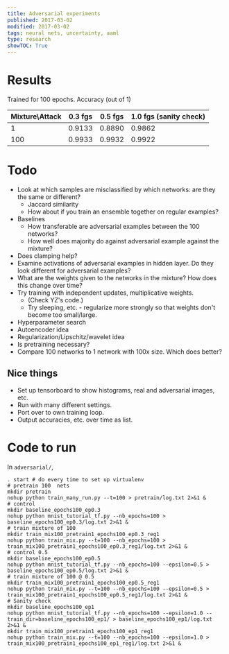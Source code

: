 ```yaml
---
title: Adversarial experiments
published: 2017-03-02
modified: 2017-03-02
tags: neural nets, uncertainty, aaml
type: research
showTOC: True
---
```


# Results

Trained for 100 epochs. Accuracy (out of 1)

| Mixture\\Attack | 0.3 fgs | 0.5 fgs | 1.0 fgs (sanity check) | 
| --- | --- | --- | --- |
| 1 | 0.9133 | 0.8890 | 0.9862 |
| 100 | 0.9933 | 0.9932 | 0.9922 |

# Todo

* Look at which samples are misclassified by which networks: are they the same or different?
    * Jaccard similarity
	* How about if you train an ensemble together on regular examples?
* Baselines
	* How transferable are adversarial examples between the 100 networks?
	* How well does majority do against adversarial example against the mixture?
* Does clamping help?
* Examine activations of adversarial examples in hidden layer. Do they look different for adversarial examples?
* What are the weights given to the networks in the mixture? How does this change over time?
* Try training with independent updates, multiplicative weights.
	* (Check YZ's code.)
	* Try sleeping, etc. - regularize more strongly so that weights don't become too small/large.
* Hyperparameter search
* Autoencoder idea
* Regularization/Lipschitz/wavelet idea
* Is pretraining necessary?
* Compare 100 networks to 1 network with 100x size. Which does better?

## Nice things

* Set up tensorboard to show histograms, real and adversarial images, etc.
* Run with many different settings.
* Port over to own training loop.
* Output accuracies, etc. over time as list.

# Code to run

In `adversarial/`,
```
. start # do every time to set up virtualenv
# pretrain 100  nets
mkdir pretrain
nohup python train_many_run.py --t=100 > pretrain/log.txt 2>&1 &
# control
mkdir baseline_epochs100_ep0.3 
nohup python mnist_tutorial_tf.py --nb_epochs=100 > baseline_epochs100_ep0.3/log.txt 2>&1 &
# train mixture of 100
mkdir train_mix100_pretrain1_epochs100_ep0.3_reg1
nohup python train_mix.py --t=100 --nb_epochs=100 > train_mix100_pretrain1_epochs100_ep0.3_reg1/log.txt 2>&1 &
# control 0.5
mkdir baseline_epochs100_ep0.5
nohup python mnist_tutorial_tf.py --nb_epochs=100 --epsilon=0.5 > baseline_epochs100_ep0.5/log.txt 2>&1 &
# train mixture of 100 @ 0.5
mkdir train_mix100_pretrain1_epochs100_ep0.5_reg1
nohup python train_mix.py --t=100 --nb_epochs=100 --epsilon=0.5 > train_mix100_pretrain1_epochs100_ep0.5_reg1/log.txt 2>&1 &
# Sanity check
mkdir baseline_epochs100_ep1
nohup python mnist_tutorial_tf.py --nb_epochs=100 --epsilon=1.0 --train_dir=baseline_epochs100_ep1/ > baseline_epochs100_ep1/log.txt 2>&1 &
mkdir train_mix100_pretrain1_epochs100_ep1_reg1
nohup python train_mix.py --t=100 --nb_epochs=100 --epsilon=1.0 > train_mix100_pretrain1_epochs100_ep1_reg1/log.txt 2>&1 &
```
